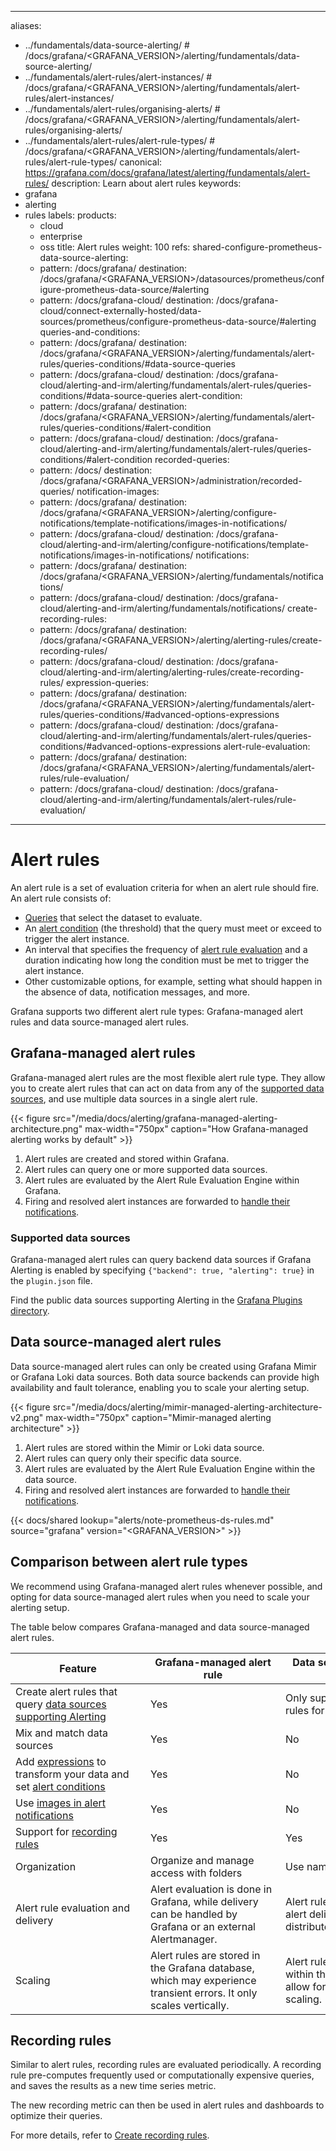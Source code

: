 -----

aliases:

- ../fundamentals/data-source-alerting/ \# /docs/grafana/\<GRAFANA\_VERSION\>/alerting/fundamentals/data-source-alerting/
- ../fundamentals/alert-rules/alert-instances/ \# /docs/grafana/\<GRAFANA\_VERSION\>/alerting/fundamentals/alert-rules/alert-instances/
- ../fundamentals/alert-rules/organising-alerts/ \# /docs/grafana/\<GRAFANA\_VERSION\>/alerting/fundamentals/alert-rules/organising-alerts/
- ../fundamentals/alert-rules/alert-rule-types/ \# /docs/grafana/\<GRAFANA\_VERSION\>/alerting/fundamentals/alert-rules/alert-rule-types/
  canonical: https://grafana.com/docs/grafana/latest/alerting/fundamentals/alert-rules/
  description: Learn about alert rules
  keywords:
- grafana
- alerting
- rules
  labels:
  products:
  - cloud
  - enterprise
  - oss
    title: Alert rules
    weight: 100
    refs:
    shared-configure-prometheus-data-source-alerting:
  - pattern: /docs/grafana/
    destination: /docs/grafana/\<GRAFANA\_VERSION\>/datasources/prometheus/configure-prometheus-data-source/\#alerting
  - pattern: /docs/grafana-cloud/
    destination: /docs/grafana-cloud/connect-externally-hosted/data-sources/prometheus/configure-prometheus-data-source/\#alerting
    queries-and-conditions:
  - pattern: /docs/grafana/
    destination: /docs/grafana/\<GRAFANA\_VERSION\>/alerting/fundamentals/alert-rules/queries-conditions/\#data-source-queries
  - pattern: /docs/grafana-cloud/
    destination: /docs/grafana-cloud/alerting-and-irm/alerting/fundamentals/alert-rules/queries-conditions/\#data-source-queries
    alert-condition:
  - pattern: /docs/grafana/
    destination: /docs/grafana/\<GRAFANA\_VERSION\>/alerting/fundamentals/alert-rules/queries-conditions/\#alert-condition
  - pattern: /docs/grafana-cloud/
    destination: /docs/grafana-cloud/alerting-and-irm/alerting/fundamentals/alert-rules/queries-conditions/\#alert-condition
    recorded-queries:
  - pattern: /docs/
    destination: /docs/grafana/\<GRAFANA\_VERSION\>/administration/recorded-queries/
    notification-images:
  - pattern: /docs/grafana/
    destination: /docs/grafana/\<GRAFANA\_VERSION\>/alerting/configure-notifications/template-notifications/images-in-notifications/
  - pattern: /docs/grafana-cloud/
    destination: /docs/grafana-cloud/alerting-and-irm/alerting/configure-notifications/template-notifications/images-in-notifications/
    notifications:
  - pattern: /docs/grafana/
    destination: /docs/grafana/\<GRAFANA\_VERSION\>/alerting/fundamentals/notifications/
  - pattern: /docs/grafana-cloud/
    destination: /docs/grafana-cloud/alerting-and-irm/alerting/fundamentals/notifications/
    create-recording-rules:
  - pattern: /docs/grafana/
    destination: /docs/grafana/\<GRAFANA\_VERSION\>/alerting/alerting-rules/create-recording-rules/
  - pattern: /docs/grafana-cloud/
    destination: /docs/grafana-cloud/alerting-and-irm/alerting/alerting-rules/create-recording-rules/
    expression-queries:
  - pattern: /docs/grafana/
    destination: /docs/grafana/\<GRAFANA\_VERSION\>/alerting/fundamentals/alert-rules/queries-conditions/\#advanced-options-expressions
  - pattern: /docs/grafana-cloud/
    destination: /docs/grafana-cloud/alerting-and-irm/alerting/fundamentals/alert-rules/queries-conditions/\#advanced-options-expressions
    alert-rule-evaluation:
  - pattern: /docs/grafana/
    destination: /docs/grafana/\<GRAFANA\_VERSION\>/alerting/fundamentals/alert-rules/rule-evaluation/
  - pattern: /docs/grafana-cloud/
    destination: /docs/grafana-cloud/alerting-and-irm/alerting/fundamentals/alert-rules/rule-evaluation/

-----

# Alert rules

An alert rule is a set of evaluation criteria for when an alert rule should fire. An alert rule consists of:

- [Queries](ref:queries-and-conditions) that select the dataset to evaluate.
- An [alert condition](ref:alert-condition) (the threshold) that the query must meet or exceed to trigger the alert instance.
- An interval that specifies the frequency of [alert rule evaluation](ref:alert-rule-evaluation) and a duration indicating how long the condition must be met to trigger the alert instance.
- Other customizable options, for example, setting what should happen in the absence of data, notification messages, and more.

Grafana supports two different alert rule types: Grafana-managed alert rules and data source-managed alert rules.

## Grafana-managed alert rules

Grafana-managed alert rules are the most flexible alert rule type. They allow you to create alert rules that can act on data from any of the [supported data sources](#supported-data-sources), and use multiple data sources in a single alert rule.

{{\< figure src="/media/docs/alerting/grafana-managed-alerting-architecture.png" max-width="750px" caption="How Grafana-managed alerting works by default" \>}}

1. Alert rules are created and stored within Grafana.
2. Alert rules can query one or more supported data sources.
3. Alert rules are evaluated by the Alert Rule Evaluation Engine within Grafana.
4. Firing and resolved alert instances are forwarded to [handle their notifications](ref:notifications).

### Supported data sources

Grafana-managed alert rules can query backend data sources if Grafana Alerting is enabled by specifying `{"backend": true, "alerting": true}` in the `plugin.json` file.

Find the public data sources supporting Alerting in the [Grafana Plugins directory](/grafana/plugins/data-source-plugins/?features=alerting).

## Data source-managed alert rules

Data source-managed alert rules can only be created using Grafana Mimir or Grafana Loki data sources. Both data source backends can provide high availability and fault tolerance, enabling you to scale your alerting setup.

{{\< figure src="/media/docs/alerting/mimir-managed-alerting-architecture-v2.png" max-width="750px" caption="Mimir-managed alerting architecture" \>}}

1. Alert rules are stored within the Mimir or Loki data source.
2. Alert rules can query only their specific data source.
3. Alert rules are evaluated by the Alert Rule Evaluation Engine within the data source.
4. Firing and resolved alert instances are forwarded to [handle their notifications](ref:notifications).

{{\< docs/shared lookup="alerts/note-prometheus-ds-rules.md" source="grafana" version="\<GRAFANA\_VERSION\>" \>}}

## Comparison between alert rule types

We recommend using Grafana-managed alert rules whenever possible, and opting for data source-managed alert rules when you need to scale your alerting setup.

The table below compares Grafana-managed and data source-managed alert rules.

| <div style="width:200px">Feature</div>                                                                                  | <div style="width:200px">Grafana-managed alert rule</div>                                                         | <div style="width:200px">Data source-managed alert rule                         |
| ----------------------------------------------------------------------------------------------------------------------- | ----------------------------------------------------------------------------------------------------------------- | ------------------------------------------------------------------------------- |
| Create alert rules<wbr /> that query [data sources supporting Alerting](#supported-data-sources)                        | Yes                                                                                                               | Only supports creating rules for Mimir and Loki.                                |
| Mix and match data sources                                                                                              | Yes                                                                                                               | No                                                                              |
| Add [expressions](ref:expression-queries) to transform<wbr /> your data and set [alert conditions](ref:alert-condition) | Yes                                                                                                               | No                                                                              |
| Use [images in alert notifications](ref:notification-images)                                                            | Yes                                                                                                               | No                                                                              |
| Support for [recording rules](#recording-rules)                                                                         | Yes                                                                                                               | Yes                                                                             |
| Organization                                                                                                            | Organize and manage access with folders                                                                           | Use namespaces                                                                  |
| Alert rule evaluation and delivery                                                                                      | Alert evaluation is done in Grafana, while delivery can be handled by Grafana or an external Alertmanager.        | Alert rule evaluation and alert delivery are distributed.                       |
| Scaling                                                                                                                 | Alert rules are stored in the Grafana database, which may experience transient errors. It only scales vertically. | Alert rules are stored within the data source and allow for horizontal scaling. |

## Recording rules

Similar to alert rules, recording rules are evaluated periodically. A recording rule pre-computes frequently used or computationally expensive queries, and saves the results as a new time series metric.

The new recording metric can then be used in alert rules and dashboards to optimize their queries.

For more details, refer to [Create recording rules](ref:create-recording-rules).
